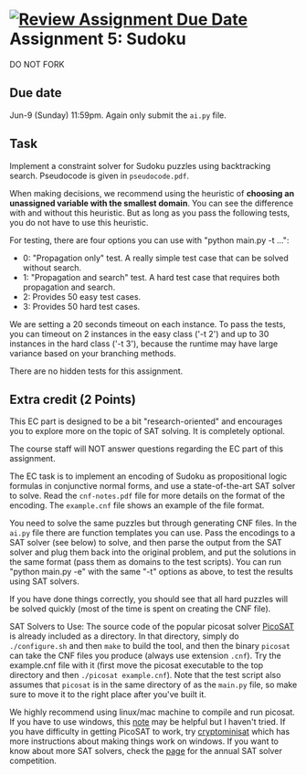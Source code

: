 [![Review Assignment Due Date](https://classroom.github.com/assets/deadline-readme-button-24ddc0f5d75046c5622901739e7c5dd533143b0c8e959d652212380cedb1ea36.svg)](https://classroom.github.com/a/5RXsJiHV)
Assignment 5: Sudoku
=========
DO NOT FORK

Due date
-----
Jun-9 (Sunday) 11:59pm. Again only submit the `ai.py` file. 

Task
-----
Implement a constraint solver for Sudoku puzzles using backtracking search. Pseudocode is given in `pseudocode.pdf`. 

When making decisions, we recommend using the heuristic of **choosing an unassigned variable with the smallest domain**. You can see the difference with and without this heuristic. But as long as you pass the following tests, you do not have to use this heuristic. 

For testing, there are four options you can use with "python main.py -t ...":
- 0: "Propagation only" test. A really simple test case that can be solved without search.
- 1: "Propagation and search" test. A hard test case that requires both propagation and search.
- 2: Provides 50 easy test cases. 
- 3: Provides 50 hard test cases. 

We are setting a 20 seconds timeout on each instance. To pass the tests, you can timeout on 2 instances in the easy class ('-t 2') and up to 30 instances in the hard class ('-t 3'), because the runtime may have large variance based on your branching methods.

There are no hidden tests for this assignment.

Extra credit (2 Points)
-----
This EC part is designed to be a bit "research-oriented" and encourages you to explore more on the topic of SAT solving. It is completely optional. 

The course staff will NOT answer questions regarding the EC part of this assignment.

The EC task is to implement an encoding of Sudoku as propositional logic formulas in conjunctive normal forms, and use a state-of-the-art SAT solver to solve. Read the `cnf-notes.pdf` file for more details on the format of the encoding. The `example.cnf` file shows an example of the file format. 

You need to solve the same puzzles but through generating CNF files. In the `ai.py` file there are function templates you can use. Pass the encodings to a SAT solver (see below) to solve, and then parse the output from the SAT solver and plug them back into the original problem, and put the solutions in the same format (pass them as domains to the test scripts). You can run "python main.py -e" with the same "-t" options as above, to test the results using SAT solvers. 

If you have done things correctly, you should see that all hard puzzles will be solved quickly (most of the time is spent on creating the CNF file). 

SAT Solvers to Use: The source code of the popular picosat solver [PicoSAT](http://fmv.jku.at/picosat/) is already included as a directory. In that directory, simply do `./configure.sh` and then `make` to build the tool, and then the binary `picosat` can take the CNF files you produce (always use extension `.cnf`). Try the example.cnf file with it (first move the picosat executable to the top directory and then `./picosat example.cnf`). Note that the test script also assumes that `picosat` is in the same directory of as the `main.py` file, so make sure to move it to the right place after you've built it. 

We highly recommend using linux/mac machine to compile and run picosat. If you have to use windows, this [note](https://gist.github.com/ConstantineLignos/4601835) may be helpful but I haven't tried. If you have difficulty in getting PicoSAT to work, try [cryptominisat](https://github.com/msoos/cryptominisat) which has more instructions about making things work on windows. If you want to know about more SAT solvers, check the [page](http://www.satcompetition.org/) for the annual SAT solver competition. 


